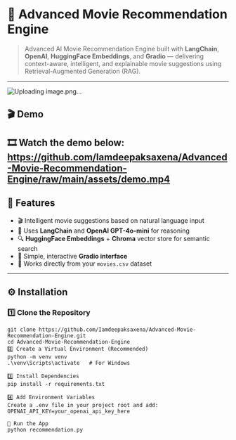 # 🎥 Advanced Movie Recommendation Engine

> Advanced AI Movie Recommendation Engine built with **LangChain**, **OpenAI**, **HuggingFace Embeddings**, and **Gradio** — delivering context-aware, intelligent, and explainable movie suggestions using Retrieval-Augmented Generation (RAG).

---
![Uploading image.png…]()

## 🎬 Demo
🎞️ Watch the demo below:
https://github.com/Iamdeepaksaxena/Advanced-Movie-Recommendation-Engine/raw/main/assets/demo.mp4
---

## 🚀 Features
- 🎬 Intelligent movie suggestions based on natural language input  
- 🧠 Uses **LangChain** and **OpenAI GPT-4o-mini** for reasoning  
- 🔍 **HuggingFace Embeddings** + **Chroma** vector store for semantic search  
- 💬 Simple, interactive **Gradio interface**  
- 📂 Works directly from your `movies.csv` dataset  

---

## ⚙️ Installation

### 1️⃣ Clone the Repository
```
git clone https://github.com/Iamdeepaksaxena/Advanced-Movie-Recommendation-Engine.git
cd Advanced-Movie-Recommendation-Engine
2️⃣ Create a Virtual Environment (Recommended)
python -m venv venv
.\venv\Scripts\activate   # For Windows

3️⃣ Install Dependencies
pip install -r requirements.txt

4️⃣ Add Environment Variables
Create a .env file in your project root and add:
OPENAI_API_KEY=your_openai_api_key_here

🧩 Run the App
python recommendation.py
